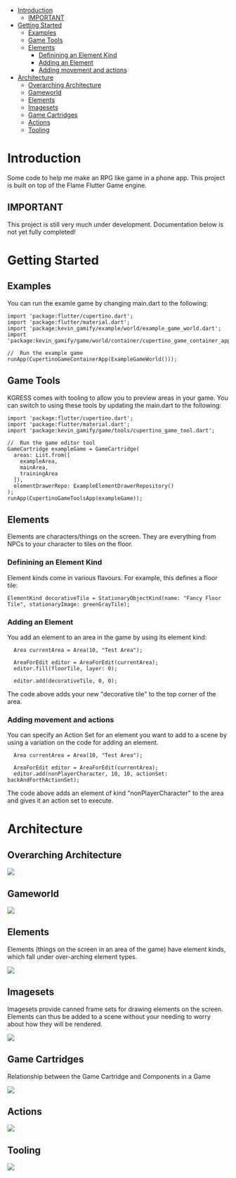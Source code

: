 - [Introduction](#introduction)
  - [IMPORTANT](#important)
- [Getting Started](#getting-started)
  - [Examples](#examples)
  - [Game Tools](#game-tools)
  - [Elements](#elements)
    - [Definining an Element Kind](#definining-an-element-kind)
    - [Adding an Element](#adding-an-element)
    - [Adding movement and actions](#adding-movement-and-actions)
- [Architecture](#architecture)
  - [Overarching Architecture](#overarching-architecture)
  - [Gameworld](#gameworld)
  - [Elements](#elements-1)
  - [Imagesets](#imagesets)
  - [Game Cartridges](#game-cartridges)
  - [Actions](#actions)
  - [Tooling](#tooling)

# Introduction

Some code to help me make an RPG like game in a phone app.  This project is built on top of the Flame Flutter Game engine.

## IMPORTANT
This project is still very much under development.  Documentation below is not yet fully completed!

# Getting Started

## Examples
You can run the examle game by changing main.dart to the following:

    import 'package:flutter/cupertino.dart';
    import 'package:flutter/material.dart';
    import 'package:kevin_gamify/example/world/example_game_world.dart';
    import 'package:kevin_gamify/game/world/container/cupertino_game_container_app.dart';
    
    //  Run the example game
    runApp(CupertinoGameContainerApp(ExampleGameWorld()));
    
## Game Tools
KGRESS comes with tooling to allow you to preview areas in your game.  You can switch to using these tools by
updating the main.dart to the following:

    import 'package:flutter/cupertino.dart';
    import 'package:flutter/material.dart';
    import 'package:kevin_gamify/game/tools/cupertino_game_tool.dart';
    
    //  Run the game editor tool
    GameCartridge exampleGame = GameCartridge(
      areas: List.from([
        exampleArea,
        mainArea,
        trainingArea
      ]),
      elementDrawerRepo: ExampleElementDrawerRepository()
    );
    runApp(CupertinoGameToolsApp(exampleGame));
    
## Elements
Elements are characters/things on the screen.  They are everything from NPCs to your character to tiles on the floor.

### Definining an Element Kind
Element kinds come in various flavours.  For example, this defines a floor tile:

```
ElementKind decorativeTile = StationaryObjectKind(name: "Fancy Floor Tile", stationaryImage: greenGrayTile);
```

### Adding an Element
You add an element to an area in the game by using its element kind:

```
  Area currentArea = Area(10, "Test Area");

  AreaForEdit editor = AreaForEdit(currentArea);
  editor.fill(floorTile, layer: 0);

  editor.add(decorativeTile, 0, 0);
```
The code above adds your new "decorative tile" to the top corner of the area.

### Adding movement and actions
You can specify an Action Set for an element you want to add to a scene by using a variation on the code for adding an element.

```
  Area currentArea = Area(10, "Test Area");

  AreaForEdit editor = AreaForEdit(currentArea);
  editor.add(nonPlayerCharacter, 10, 10, actionSet: backAndForthActionSet);
```

The code above adds an element of kind "nonPlayerCharacter" to the area and gives it an action set to execute.

# Architecture
    
## Overarching Architecture
![](https://github.com/kevinvandenbreemen/kgress/blob/master/doc/KGRESS-Components.svg)

## Gameworld

![](https://github.com/kevinvandenbreemen/kgress/blob/master/doc/KGRESS-Code%20-%20Game%20and%20World.svg)

## Elements

Elements (things on the screen in an area of the game) have element kinds, which fall under over-arching element types.

![](https://github.com/kevinvandenbreemen/kgress/blob/master/doc/KGRESS-Code%20-%20Elements.svg)

## Imagesets
Imagesets provide canned frame sets for drawing elements on the screen.  Elements can thus be added to a scene without your needing to worry about how they will be rendered.

![](https://github.com/kevinvandenbreemen/kgress/blob/master/doc/KGRESS-Code%20-%20Imagesets.svg)

## Game Cartridges
Relationship between the Game Cartridge and Components in a Game

![](https://github.com/kevinvandenbreemen/kgress/blob/master/doc/KGRESS-Code%20-%20Game%20Cartridge.svg)

## Actions
![](https://github.com/kevinvandenbreemen/kgress/blob/master/doc/KGRESS-Code%20-%20Actions.svg)

## Tooling
![](https://github.com/kevinvandenbreemen/kgress/blob/master/doc/KGRESS-Code%20-%20Tools.svg)
